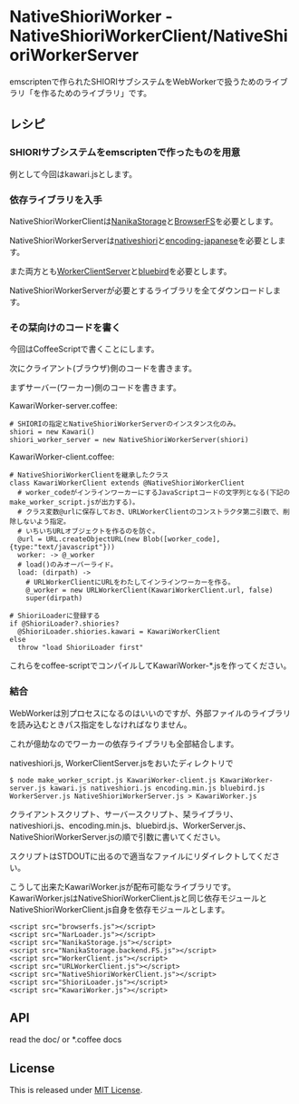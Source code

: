 NativeShioriWorker - NativeShioriWorkerClient/NativeShioriWorkerServer
==========================

emscriptenで作られたSHIORIサブシステムをWebWorkerで扱うためのライブラリ「を作るためのライブラリ」です。

レシピ
--------------------------

### SHIORIサブシステムをemscriptenで作ったものを用意

例として今回はkawari.jsとします。

### 依存ライブラリを入手

NativeShioriWorkerClientは[NanikaStorage](https://github.com/Ikagaka/NanikaStorage)と[BrowserFS](https://github.com/jvilk/BrowserFS)を必要とします。

NativeShioriWorkerServerは[nativeshiori](https://github.com/Narazaka/nativeshiori)と[encoding-japanese](https://github.com/polygonplanet/encoding.js)を必要とします。

また両方とも[WorkerClientServer](https://github.com/Narazaka/WorkerClientServer)と[bluebird](https://github.com/petkaantonov/bluebird)を必要とします。

NativeShioriWorkerServerが必要とするライブラリを全てダウンロードします。

### その栞向けのコードを書く

今回はCoffeeScriptで書くことにします。

次にクライアント(ブラウザ)側のコードを書きます。

まずサーバー(ワーカー)側のコードを書きます。

KawariWorker-server.coffee:

    # SHIORIの指定とNativeShioriWorkerServerのインスタンス化のみ。
    shiori = new Kawari()
    shiori_worker_server = new NativeShioriWorkerServer(shiori)

KawariWorker-client.coffee:

    # NativeShioriWorkerClientを継承したクラス
    class KawariWorkerClient extends @NativeShioriWorkerClient
      # worker_codeがインラインワーカーにするJavaScriptコードの文字列となる(下記のmake_worker_script.jsが出力する)。
      # クラス変数@urlに保存しておき、URLWorkerClientのコンストラクタ第二引数で、削除しないよう指定。
      # いちいちURLオブジェクトを作るのを防ぐ。
      @url = URL.createObjectURL(new Blob([worker_code], {type:"text/javascript"}))
      worker: -> @_worker
      # load()のみオーバーライド。
      load: (dirpath) ->
        # URLWorkerClientにURLをわたしてインラインワーカーを作る。
        @_worker = new URLWorkerClient(KawariWorkerClient.url, false)
        super(dirpath)
    
    # ShioriLoaderに登録する
    if @ShioriLoader?.shiories?
      @ShioriLoader.shiories.kawari = KawariWorkerClient
    else
      throw "load ShioriLoader first"

これらをcoffee-scriptでコンパイルしてKawariWorker-*.jsを作ってください。

### 結合

WebWorkerは別プロセスになるのはいいのですが、外部ファイルのライブラリを読み込むときパス指定をしなければなりません。

これが億劫なのでワーカーの依存ライブラリも全部結合します。

nativeshiori.js, WorkerClientServer.jsをおいたディレクトリで

    $ node make_worker_script.js KawariWorker-client.js KawariWorker-server.js kawari.js nativeshiori.js encoding.min.js bluebird.js WorkerServer.js NativeShioriWorkerServer.js > KawariWorker.js

クライアントスクリプト、サーバースクリプト、栞ライブラリ、nativeshiori.js、encoding.min.js、bluebird.js、WorkerServer.js、NativeShioriWorkerServer.jsの順で引数に書いてください。

スクリプトはSTDOUTに出るので適当なファイルにリダイレクトしてください。

こうして出来たKawariWorker.jsが配布可能なライブラリです。
KawariWorker.jsはNativeShioriWorkerClient.jsと同じ依存モジュールとNativeShioriWorkerClient.js自身を依存モジュールとします。

    <script src="browserfs.js"></script>
    <script src="NarLoader.js"></script>
    <script src="NanikaStorage.js"></script>
    <script src="NanikaStorage.backend.FS.js"></script>
    <script src="WorkerClient.js"></script>
    <script src="URLWorkerClient.js"></script>
    <script src="NativeShioriWorkerClient.js"></script>
    <script src="ShioriLoader.js"></script>
    <script src="KawariWorker.js"></script>

API
--------------------------

read the doc/ or *.coffee docs

License
--------------------------

This is released under [MIT License](http://narazaka.net/license/MIT?2015).

